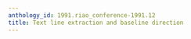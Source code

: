 ```yaml
---
anthology_id: 1991.riao_conference-1991.12
title: Text line extraction and baseline direction
---
```

